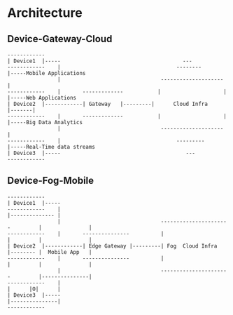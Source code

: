 # Architecture

## Device-Gateway-Cloud

    ------------
    | Device1  |-----                                       ---
    ------------    |                                     --------                  |-----Mobile Applications
                    |                                --------------------           |
    ------------    |       -------------           |                    |          |-----Web Applications
    | Device2  |------------| Gateway   |---------|      Cloud Infra        |-------|
    ------------    |       -------------           |                    |          |-----Big Data Analytics
                    |                                --------------------           |
    ------------    |                                     ---------                 |-----Real-Time data streams          
    | Device3  |-----                                        ---
    ------------

## Device-Fog-Mobile


    ------------
    | Device1  |-----                                       
    ------------    |                                                               |-------------- |
                    |                                ----------------------         |               |    
    ------------    |       ---------------          |                    |         |               |
    | Device2  |------------| Edge Gateway |---------| Fog  Cloud Infra   |-------- |  Mobile App   |
    ------------    |       ---------------          |                    |         |               |
                    |                                ----------------------         |---------------|
    ------------    |                                                               |      |O|      |          
    | Device3  |-----                                                               |---------------|   
    ------------

